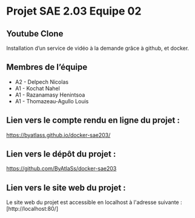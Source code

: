 # Projet SAE 2.03 Equipe 02

## Youtube Clone

Installation d’un service de vidéo à la demande grâce à github, et docker.

## Membres de l’équipe

- A2 - Delpech Nicolas
- A1 - Kochat Nahel
- A1 - Razanamasy Henintsoa
- A1 - Thomazeau-Agullo Louis

## Lien vers le compte rendu en ligne du projet :

https://byatlass.github.io/docker-sae203/

## Lien vers le dépôt du projet :

https://github.com/ByAtlaSs/docker-sae203

## Lien vers le site web du projet :

Le site web du projet est accessible en localhost à l'adresse suivante : [http://localhost:80/]
